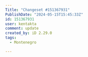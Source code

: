 ```yaml
---
Title: "Changeset #151367931"
PublishDate: "2024-05-15T15:45:33Z"
id: 151367931
user: kentakta
comment: update
created_by: iD 2.29.0
tags:
  - Montenegro

---
```


